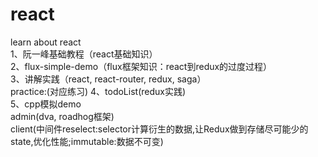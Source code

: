 # react
learn about react  
1、阮一峰基础教程（react基础知识）   
2、flux-simple-demo（flux框架知识：react到redux的过度过程）  
3、讲解实践（react, react-router, redux, saga）  
    practice:(对应练习)
4、todoList(redux实践)  
5、cpp模拟demo  
    admin(dva, roadhog框架)  
    client(中间件reselect:selector计算衍生的数据,让Redux做到存储尽可能少的state,优化性能;immutable:数据不可变)  
